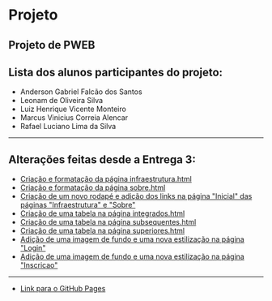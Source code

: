 # Projeto
Projeto de PWEB
---
## Lista dos alunos participantes do projeto:
* Anderson Gabriel Falcão dos Santos
* Leonam de Oliveira Silva
* Luiz Henrique Vicente Monteiro
* Marcus Vinicius Correia Alencar
* Rafael Luciano Lima da Silva
---
## Alterações feitas desde a Entrega 3:
* [Criação e formatação da página infraestrutura.html](https://github.com/rafaellucian0/Projeto/commit/a8b094ec5f763e9a67878dbd04246ebbd6e58214)
* [Criação e formatação da página sobre.html](https://github.com/rafaellucian0/Projeto/commit/42ff910ea956425d085406ce259c925177008e9f)
* [Criação de um novo rodapé e adição dos links na página "Inicial" das páginas "Infraestrutura" e "Sobre"](https://github.com/rafaellucian0/Projeto/commit/43b1cc1d08ff4b1a9fd485f2c27a08d58220e3df)
* [Criação de uma tabela na página integrados.html](link)
* [Criação de uma tabela na página subsequentes.html](link)
* [Criação de uma tabela na página superiores.html](link)
* [Adição de uma imagem de fundo e uma nova estilização na página "Login"](https://github.com/rafaellucian0/Projeto/commit/adae937005374b9bb3c88ba4eceb780050eb04ef)
* [Adição de uma imagem de fundo e uma nova estilização na página "Inscricao"](https://github.com/rafaellucian0/Projeto/commit/fdc5a57b93606347f99a0745c8294a5a8b020cd4)
---
* [Link para o GitHub Pages](https://rafaellucian0.github.io/Projeto/)
